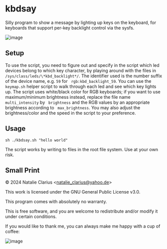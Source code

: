# kbdsay

Silly program to show a message by lighting up keys on the keyboard, for
keyboards that support per-key backlight control via the sysfs.

![image](screenshot.gif)

## Setup

To use the script, you need to figure out and specify in the script which led
devices belong to which key character, by playing around with the files in 
`/sys/class/leds/\*kbd_backlight*/`. The identifier used is the number suffix of
the device name, e.g. `59` for ` rgb:kbd_backlight_59`. You can use the `
keymap.sh` helper script to walk through each led and see which key lights up.
The script uses white/black color for RGB keyboards; if you want to use
maximum/minimum brightness instead, replace the file name `multi_intensity` by `
brightness` and the RGB values by an appropriate brightness according to `
max_brightness`. You may also adjust the brightness/color and the speed in the
script to your preference.

## Usage

```
sh ./kbdsay.sh "hello world"
```
The script works by writing to files in the root file system. Use at your own
risk.

## Small Print

© 2024 Natalie Clarius \<natalie_clarius@yahoo.de>

This work is licensed under the GNU General Public License v3.0.

This program comes with absolutely no warranty.

This is free software, and you are welcome to redistribute and/or modify it
under certain conditions.

If you would like to thank me, you can always make me happy with a cup of
coffee:

![image](https://www.paypalobjects.com/en_US/DK/i/btn/btn_donateCC_LG.gif)

